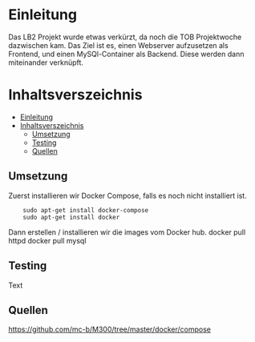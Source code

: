 # Einleitung
Das LB2 Projekt wurde etwas verkürzt, da noch die TOB Projektwoche dazwischen kam. Das Ziel ist es, einen Webserver aufzusetzen als Frontend, und einen MySQl-Container als Backend. Diese werden dann miteinander verknüpft.

# Inhaltsverszeichnis
- [Einleitung](#einleitung)
- [Inhaltsverszeichnis](#inhaltsverszeichnis)
  - [Umsetzung](#umsetzung)
  - [Testing](#testing)
  - [Quellen](#quellen)


## Umsetzung
Zuerst installieren wir Docker Compose, falls es noch nicht installiert ist.

        sudo apt-get install docker-compose
        sudo apt-get install docker

Dann erstellen / installieren wir die images vom Docker hub.
        docker pull httpd
        docker pull mysql


## Testing
Text

## Quellen
https://github.com/mc-b/M300/tree/master/docker/compose